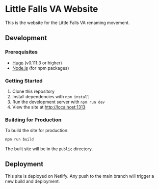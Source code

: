 # Little Falls VA Website

This is the website for the Little Falls VA renaming movement.

## Development

### Prerequisites

- [Hugo](https://gohugo.io/installation/) (v0.111.3 or higher)
- [Node.js](https://nodejs.org/en/download/) (for npm packages)

### Getting Started

1. Clone this repository
2. Install dependencies with `npm install`
3. Run the development server with `npm run dev`
4. View the site at [http://localhost:1313](http://localhost:1313)

### Building for Production

To build the site for production:

```bash
npm run build
```

The built site will be in the `public` directory.

## Deployment

This site is deployed on Netlify. Any push to the main branch will trigger a new build and deployment. 